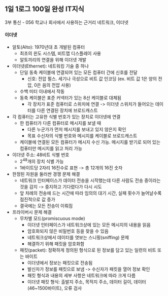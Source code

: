 ## 1일 1로그 100일 완성 IT지식

3부 통신 - 056 학교나 회사에서 사용하는 근거리 네트워크, 이더넷

#### 이더넷

- 알토(Alto): 1970년대 초 개발된 컴퓨터
  - 최초의 윈도 시스템, 비트맵 디스플레이 사용
  - 알토끼리의 연결을 위해 이더넷 개발
- 이더넷(Ethernet): 네트워킹 기술 중 하나
  - 단일 동축 케이블에 연결되어 있는 모든 컴퓨터 간에 신호를 전달
    - 신호: 전압 펄스. 세기나 극성으로 비트 값 인코딩 (ex. 비트 값 1은 양의 전압, 0은 음의 전압 사용)
  - 수백 미터 이내에서 작동
  - 동축 케이블은 표준 커넥터가 있는 8선 케이블로 대체됨
    - 각 장치가 표준 컴퓨터로 스위치에 연결 -> 이더넷 스위치가 들어오는 데이터를 다른 연결된 장치에 브로드캐스트
- 각 컴퓨터는 고유한 식별 번호가 있는 장치로 이더넷에 연결
  - 한 컴퓨터가 다른 컴퓨터로 메시지를 보낼 때
    - 다른 누군가가 먼저 메시지를 보내고 있지 않은지 확인
    - 목표 수신자의 식별 번호와 메시지를 케이블로 브로드캐스트
  - 케이블에 연결된 모든 컴퓨터가 메시지 수신 가능. 메시지를 받기로 되어 있는 컴퓨터만 메시지를 읽고 처리 가능
- 이더넷 주소: 48비트 식별 번호
  - 2<sup>48</sup>개의 장치 식별 가능
  - 1바이트당 2자리 16진수로 표현 -> 총 12개의 16진 숫자
- 한정된 자원을 둘러싼 경쟁 문제 해결
  - 네트워크 인터페이스가 데이터 전송을 시작했는데 다른 사람도 전송 중이라는 것을 감지 -> 중지하고 기다렸다가 다시 시도
  - 앞 차례의 전송에 드는 시간에 따라 임의의 대기 시간, 실패 횟수가 늘어날수록 점진적으로 값 증가
  - 결국에는 모든 전송이 이뤄짐
- 프라이버시 문제 해결
  - 무차별 모드(promiscuous mode)
    - 이더넷 인터페이스가 네트워크상에 있는 모든 메시지의 내용을 읽음
    - 암호화되지 않은 비밀번호 등을 찾을 수 있음
    - 네트워크상에서 데이터를 엿보는 스니핑(sniffing) 문제
    - 해결하기 위해 패킷을 암호화함
  - 패킷(packet): 정확하게 정의된 형식으로 된 정보를 담고 있는 일련의 비트 또는 바이트
    - 이더넷에서 정보는 패킷으로 전송됨
    - 발신자가 정보를 패킷으로 보냄 -> 수신자가 패킷을 열어 정보 확인
    - 패킷 형식과 내용의 세부 사항은 네트워크에 따라 크게 다름
    - 이더넷 패킷 형식: 출발지 주소, 목적지 주소, 데이터 길이, 데이터(46~1500바이트), 오류 검사
